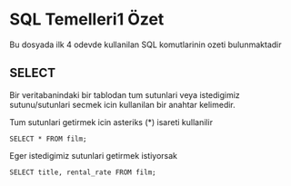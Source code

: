 # SQL Temelleri1 Özet

Bu dosyada ilk 4 odevde kullanilan SQL komutlarinin ozeti bulunmaktadir

## SELECT

Bir veritabanindaki bir tablodan tum sutunlari veya istedigimiz sutunu/sutunlari secmek icin kullanilan bir anahtar kelimedir.

Tum sutunlari getirmek icin asteriks (*) isareti kullanilir
```
SELECT * FROM film;
```

Eger istedigimiz sutunlari getirmek istiyorsak
```
SELECT title, rental_rate FROM film;
```